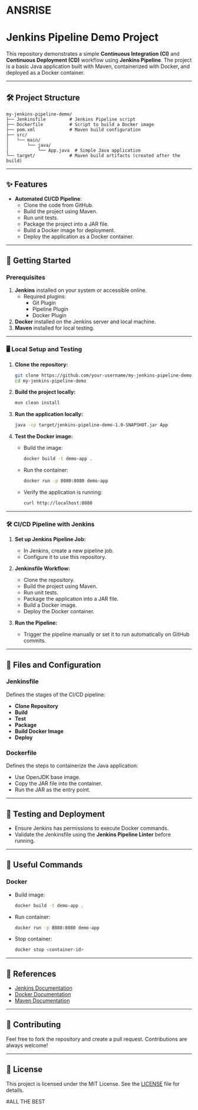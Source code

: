 # ANSRISE

# Jenkins Pipeline Demo Project

This repository demonstrates a simple **Continuous Integration (CI)** and **Continuous Deployment (CD)** workflow using **Jenkins Pipeline**. The project is a basic Java application built with Maven, containerized with Docker, and deployed as a Docker container.

---

## 🛠️ Project Structure

```
my-jenkins-pipeline-demo/
├── Jenkinsfile         # Jenkins Pipeline script
├── Dockerfile          # Script to build a Docker image
├── pom.xml             # Maven build configuration
├── src/
│   └── main/
│       └── java/
│           └── App.java  # Simple Java application
└── target/             # Maven build artifacts (created after the build)
```

---

## ✨ Features

- **Automated CI/CD Pipeline**:
  - Clone the code from GitHub.
  - Build the project using Maven.
  - Run unit tests.
  - Package the project into a JAR file.
  - Build a Docker image for deployment.
  - Deploy the application as a Docker container.

---

## 🚀 Getting Started

### Prerequisites
1. **Jenkins** installed on your system or accessible online.
   - Required plugins:
     - Git Plugin
     - Pipeline Plugin
     - Docker Plugin
2. **Docker** installed on the Jenkins server and local machine.
3. **Maven** installed for local testing.

---

### 🖥️ Local Setup and Testing

1. **Clone the repository:**
   ```bash
   git clone https://github.com/your-username/my-jenkins-pipeline-demo.git
   cd my-jenkins-pipeline-demo
   ```

2. **Build the project locally:**
   ```bash
   mvn clean install
   ```

3. **Run the application locally:**
   ```bash
   java -cp target/jenkins-pipeline-demo-1.0-SNAPSHOT.jar App
   ```

4. **Test the Docker image:**
   - Build the image:
     ```bash
     docker build -t demo-app .
     ```
   - Run the container:
     ```bash
     docker run -p 8080:8080 demo-app
     ```
   - Verify the application is running:
     ```bash
     curl http://localhost:8080
     ```

---

### 🛠️ CI/CD Pipeline with Jenkins

1. **Set up Jenkins Pipeline Job:**
   - In Jenkins, create a new pipeline job.
   - Configure it to use this repository.

2. **Jenkinsfile Workflow:**
   - Clone the repository.
   - Build the project using Maven.
   - Run unit tests.
   - Package the application into a JAR file.
   - Build a Docker image.
   - Deploy the Docker container.

3. **Run the Pipeline:**
   - Trigger the pipeline manually or set it to run automatically on GitHub commits.

---

## 📂 Files and Configuration

### **Jenkinsfile**
Defines the stages of the CI/CD pipeline:
- **Clone Repository**
- **Build**
- **Test**
- **Package**
- **Build Docker Image**
- **Deploy**

### **Dockerfile**
Defines the steps to containerize the Java application:
- Use OpenJDK base image.
- Copy the JAR file into the container.
- Run the JAR as the entry point.

---

## 🧪 Testing and Deployment

- Ensure Jenkins has permissions to execute Docker commands.
- Validate the Jenkinsfile using the **Jenkins Pipeline Linter** before running.

---

## 🔗 Useful Commands

### Docker
- Build image:  
  ```bash
  docker build -t demo-app .
  ```
- Run container:  
  ```bash
  docker run -p 8080:8080 demo-app
  ```
- Stop container:  
  ```bash
  docker stop <container-id>
  ```

---

## 📖 References

- [Jenkins Documentation](https://www.jenkins.io/doc/)
- [Docker Documentation](https://docs.docker.com/)
- [Maven Documentation](https://maven.apache.org/)

---

## 🤝 Contributing

Feel free to fork the repository and create a pull request. Contributions are always welcome!

---

## 📜 License

This project is licensed under the MIT License. See the [LICENSE](LICENSE) file for details.

#ALL THE BEST
